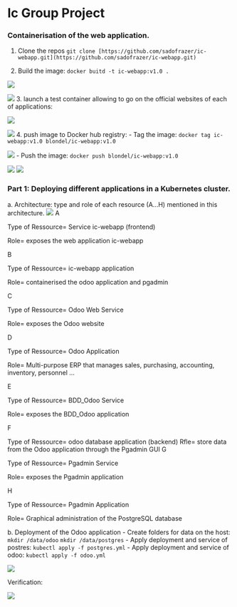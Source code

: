 # Ic Group Project
### Containerisation of the web application.
1. Clone the repos
`git clone [https://github.com/sadofrazer/ic-webapp.git](https://github.com/sadofrazer/ic-webapp.git)`

2. Build the image:
`docker buitd -t ic-webapp:v1.0 .`

![](https://lh5.googleusercontent.com/hg5Pmt82WY8TAUZpdBIo9rsjSscTYT1oV4O0sAp5ZXGfsw0pW5puMOS1EoAw7TPoZckyiJf70uO4-fA5qMvGmLBxMsjQV2tWVqVA7dhSTDR_MnIu4yenW8PgL2Ir46EuUwZG-Pw4CzgJqh8r1EhXRGKj1ABfjq0idhr-FlDtkIclVpzQ-YCoPtYcMw)

![](https://lh3.googleusercontent.com/nigJ3Bs2Hth7dBNcuV1YpOVZjCCyfxF6T-aSRbXrlBbNq6hl0WyFTVLiPYGEhY0Lto2dhBcbF2l0aujuALBiKG9F6zyydRNdg6cwMW2LHMwxFmTpZ_5f8uN8JV6MJo1krJqactn3WmQpsD-QXOjiqp13nlKOAv64TgsG6B9d3R78y2aRrT4MSWPHzw)
3. launch a test container allowing to go on the official websites of each of applications:

![](https://lh6.googleusercontent.com/aZRdQhThLr_jCPJOqsdtYRCgBCGf1lrr7es-4PjynywVATVxdouumlRsDsQ_CcFUOtvBHkgBHp1IA7WNElMczLhks181kyzLyLrB0LiOGf7NO5V9N20gm-bhlI4Ms7qyqyWCcqmAix7BwUNgfSvVrv3B7azr2mvL57lwUPhiY8nOdLmcbaTivHokbg)

![](https://lh6.googleusercontent.com/Dfxl4FFxHCVyjVZVeTpbSI1Z01d7JIEDST5_auzRKHJ3nCfN78vWcL3-fnfaVTRTMliJcOmW-bMpvYkep-t2ro5CRsZiW7hr_3Jp7ryfKD-UeYFhg4NnJ24AFtak25svcObwJMEL39oegjawF1r_YzJ-YdP698j1J4Pjz6SCHkys6yOdPcxBRi38dg)
4. push image to  Docker hub registry:
	- Tag the image:
	`docker tag ic-webapp:v1.0 blondel/ic-webapp:v1.0`

![](https://lh5.googleusercontent.com/JXKaelTQQAxPX_M0VRSYxFTHiSE1ryqzBVPiLStiHxxF6oF-d6gbUGNT_aS2DAfan-vtYySEwrRf0M6IRUqUN_nX3uzh6FZNtFT__i1AoWt29FO0sdXIE2YxJMiOP488agGKayNoLZ-SIsLwIe6B4kZffwQZLj7nE376IH0vEF-AlHqGzWNjs1qbHQ)
	- Push the image:
	`docker push blondel/ic-webapp:v1.0`

![](https://lh4.googleusercontent.com/nI-WeW0gFJaqHCRy0n6J9BcnG6N7w9G8I_ZiBaHxbWBj0TmQtJ0414PtArkopx5-sDb7fD0r8KSfo4MSk1NN-6aHVIeeIU49N8uvBqatT9_SNJMoW6iXYRTCdme8R4CVcZOSxu-FesNbqi_JbERmPjoxNs3miM14EaHI0wqMB22RaMH5SDKxBAvo7Q)
![](https://lh3.googleusercontent.com/m_cUiWVEhpJ2N5IwjnSQgm1D7TJ8wmGJEsz3ZjXoEmSvl1Fs2lnEWW7vyUDm66pLs3rQUXIrwn7kcgYjPt_B52rLOmoewRHsOUNFqOtZjYss80on0N3gwzj86Ko969pXTACe-cYQqUB2lGPYXGQb04MTHDBG_kAGOs7lqVD7pzoirMdIVJmtGZP3Rg)

### Part 1: Deploying different applications in a Kubernetes cluster.

a. Architecture:
 type and role of each resource (A...H) mentioned in this architecture.
![](https://lh3.googleusercontent.com/Vf-PRFcXNR9PJ_dul0yod3uql2U538NXUaVAX3fzP-PL9MLkdMkW10PWvNoD_pd7EhGBCieVRH_Vr9nDP8HWa-K_KOKl71bTb3DQ6pH_vvyBad0Eq9mONEINlhTKYftYgsp5sgQJ-BK-LkxeDHHaPwIjf312elCyAnWcY5F5OHB-J6UsJzbTRl-TzQ)
A

Type of Ressource= Service ic-webapp (frontend)

Role= exposes the web application ic-webapp

B

Type of Ressource= ic-webapp application 

Role= containerised the odoo application and pgadmin

C

Type of Ressource=  Odoo Web Service

Role= exposes the Odoo website

D

Type of Ressource=  Odoo Application

Role= Multi-purpose ERP that manages sales, purchasing, accounting, inventory, personnel …

E

Type of Ressource=  BDD_Odoo Service

Role= exposes the BDD_Odoo application

F

Type of Ressource= odoo database application (backend)
Rfle= store data from the Odoo application through the Pgadmin GUI
G

Type of Ressource= Pgadmin Service 

Role= exposes the Pgadmin application

H

Type of Ressource=  Pgadmin Application

Role= Graphical administration of the PostgreSQL database



b. Deployment of the Odoo application
	- Create folders for data on the host:
	`mkdir /data/odoo`
	`mkdir /data/postgres`
      - Apply deployment and service of postres: `kubectl apply -f postgres.yml`
      - Apply  deployment and service of odoo: `kubectl apply -f odoo.yml`

![](https://lh3.googleusercontent.com/zHvj6L_1vPVd2kU7Ey-Os4akWGgNQ0ZYQ6GZqXuxNiZnfUrqfO_IpLz71XQctyKi1CiNBZ3TnvKGb4SJHINkclDTfv1SYLxHLxPjh1zDt4dLIj5EePcKimRtbfHNzyWqix9xCa-3JE8ubvSSsnK-KMbHVFhPPBsjrRuTlEMUzznq5R-Cx54JGCGXdA)


Verification:

![](https://lh5.googleusercontent.com/kiBzVC_upaAMqcMVZtHuXUAQll6Uu1WHYJvZK0GqmBKaPX4H0km7j0OhjKiZGEBmZYKtK82djVx4-4B-U-BrgYMeoHIAmiN7s8CgVYIlev11zZMHtym7t6ZxOGI2Du1xpO8MuxYDuOIaMPFdfYqmr3L1ifIRMxXUhgwLSFNi0N0IYTMJHAee2S4U8w)

